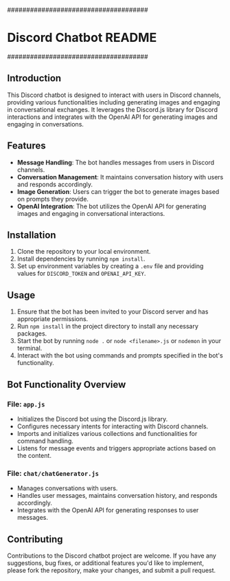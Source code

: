 #####################################
# Discord Chatbot README            #
#####################################

## Introduction
This Discord chatbot is designed to interact with users in Discord channels, providing various functionalities including generating images and engaging in conversational exchanges. It leverages the Discord.js library for Discord interactions and integrates with the OpenAI API for generating images and engaging in conversations.

## Features
- **Message Handling**: The bot handles messages from users in Discord channels.
- **Conversation Management**: It maintains conversation history with users and responds accordingly.
- **Image Generation**: Users can trigger the bot to generate images based on prompts they provide.
- **OpenAI Integration**: The bot utilizes the OpenAI API for generating images and engaging in conversational interactions.

## Installation
1. Clone the repository to your local environment.
2. Install dependencies by running `npm install`.
3. Set up environment variables by creating a `.env` file and providing values for `DISCORD_TOKEN` and `OPENAI_API_KEY`.

## Usage
1. Ensure that the bot has been invited to your Discord server and has appropriate permissions.
2. Run `npm install` in the project directory to install any necessary packages.
3. Start the bot by running `node .` or `node <filename>.js` or `nodemon` in your terminal.
4. Interact with the bot using commands and prompts specified in the bot's functionality.

## Bot Functionality Overview
### File: `app.js`
- Initializes the Discord bot using the Discord.js library.
- Configures necessary intents for interacting with Discord channels.
- Imports and initializes various collections and functionalities for command handling.
- Listens for message events and triggers appropriate actions based on the content.

### File: `chat/chatGenerator.js`
- Manages conversations with users.
- Handles user messages, maintains conversation history, and responds accordingly.
- Integrates with the OpenAI API for generating responses to user messages.



## Contributing
Contributions to the Discord chatbot project are welcome. If you have any suggestions, bug fixes, or additional features you'd like to implement, please fork the repository, make your changes, and submit a pull request.


